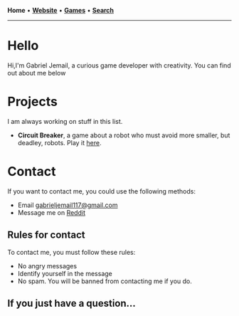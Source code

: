 <head>
<meta name="google-site-verification" content="0ECbSKAVaUWlNmqWeIObsPRnVjN_o-mQQfZZsUxX3ug" />
</head>

**Home** • **[Website](https://gabriel.jemail.us)** • **[Games](games.html)** • **[Search](search.html)**

<hr>

# Hello
Hi,I'm Gabriel Jemail, a curious game developer with creativity. You can find out about me below

# Projects
I am always working on stuff in this list.
- **Circuit Breaker**, a game about a robot who must avoid more smaller, but deadley, robots. Play it [here](https://gabriel.jemail.us/games/paperhorror2d).

# Contact

If you want to contact me, you could use the following methods:
- Email gabrieljemail117@gmail.com
- Message me on [Reddit](https://reddit.com/u/Infinite_Ear_18)

## Rules for contact

To contact me, you must follow these rules:
- No angry messages
- Identify yourself in the message
- No spam. You will be banned from contacting me if you do.

## If you just have a question...

